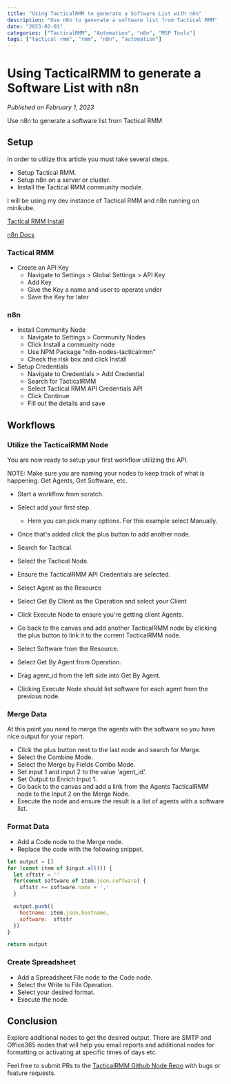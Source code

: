 ```yaml
---
title: "Using TacticalRMM to generate a Software List with n8n"
description: "Use n8n to generate a software list from Tactical RMM"
date: "2023-02-01"
categories: ["TacticalRMM", "Automation", "n8n", "MSP Tools"]
tags: ["tactical rmm", "rmm", "n8n", "automation"]
---
```


# Using TacticalRMM to generate a Software List with n8n

*Published on February 1, 2023*

Use n8n to generate a software list from Tactical RMM

## Setup

In order to utilize this article you must take several steps.

- Setup Tactical RMM.
- Setup n8n on a server or cluster.
- Install the Tactical RMM community module.

I will be using my dev instance of Tactical RMM and n8n running on minikube.

[Tactical RMM Install](https://docs.tacticalrmm.com/install_server/)

[n8n Docs](https://docs.n8n.io/)

### Tactical RMM

- Create an API Key
  - Navigate to Settings > Global Settings > API Key
  - Add Key
  - Give the Key a name and user to operate under
  - Save the Key for later

### n8n

- Install Community Node
  - Navigate to Settings > Community Nodes
  - Click Install a community node
  - Use NPM Package "n8n-nodes-tacticalrmm"
  - Check the risk box and click Install
- Setup Credentials
  - Navigate to Credentials > Add Credential
  - Search for TacticalRMM
  - Select Tactical RMM API Credentials API
  - Click Continue
  - Fill out the details and save

## Workflows

### Utilize the TacticalRMM Node

You are now ready to setup your first workflow utilizing the API.

NOTE: Make sure you are naming your nodes to keep track of what is happening.
Get Agents, Get Software, etc.

- Start a workflow from scratch.
- Select add your first step.
  - Here you can pick many options. For this example select Manually.
- Once that's added click the plus button to add another node.
- Search for Tactical.
- Select the Tactical Node.
- Ensure the TacticalRMM API Credentials are selected.
- Select Agent as the Resource
- Select Get By Client as the Operation and select your Client
- Click Execute Node to ensure you're getting client Agents.

- Go back to the canvas and add another TacticalRMM node by clicking the plus
  button to link it to the current TacticalRMM node.
- Select Software from the Resource.
- Select Get By Agent from Operation.
- Drag agent_id from the left side into Get By Agent.

- Clicking Execute Node should list software for each agent from the previous
  node.

### Merge Data

At this point you need to merge the agents with the software so you have nice
output for your report.

- Click the plus button next to the last node and search for Merge.
- Select the Combine Mode.
- Select the Merge by Fields Combo Mode.
- Set input 1 and input 2 to the value 'agent_id'.
- Set Output to Enrich Input 1.
- Go back to the canvas and add a link from the Agents TacticalRMM node to the
  Input 2 on the Merge Node.
- Execute the node and ensure the result is a list of agents with a software list.

### Format Data

- Add a Code node to the Merge node.
- Replace the code with the following snippet.

```javascript
let output = []
for (const item of $input.all()) {
  let sftstr = ''
  for(const software of item.json.software) {
    sftstr += software.name + ','
  }

  output.push({
    hostname: item.json.hostname,
    software:  sftstr
  })
}

return output
```

### Create Spreadsheet

- Add a Spreadsheet File node to the Code node.
- Select the Write to File Operation.
- Select your desired format.
- Execute the node.

## Conclusion

Explore additional nodes to get the desired output. There are SMTP and Office365
nodes that will help you email reports and additional nodes for formatting or
activating at specific times of days etc.

Feel free to submit PRs to the [TacticalRMM Github Node Repo](https://github.com/redanthrax/tacticalrmm-node)
with bugs or feature requests.
